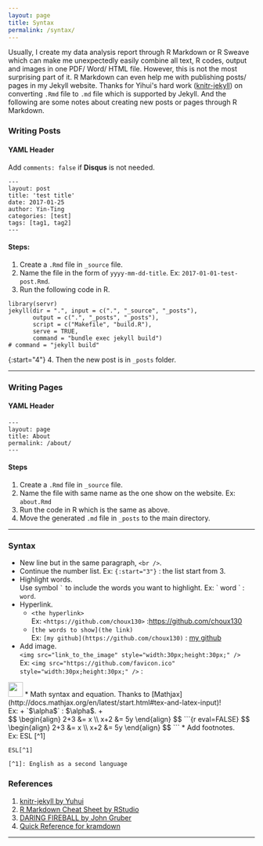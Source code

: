 ```yaml
---
layout: page
title: Syntax
permalink: /syntax/
---
```

Usually, I create my data analysis report through R Markdown or R Sweave which can make me unexpectedly easily combine all text, R codes, output and images in one PDF/ Word/ HTML file. However, this is not the most surprising part of it. R Markdown can even help me with publishing posts/ pages in my Jekyll website. Thanks for Yihui's hard work ([knitr-jekyll](https://github.com/yihui/knitr-jekyll)) on converting `.Rmd` file to `.md` file which is supported by Jekyll. And the following are some notes about creating new posts or pages through R Markdown. 

### Writing Posts 

#### YAML Header

Add `comments: false` if **Disqus** is not needed.  

```
---
layout: post
title: 'test title'
date: 2017-01-25
author: Yin-Ting 
categories: [test]
tags: [tag1, tag2]
---
```

#### Steps:
1. Create a `.Rmd` file in `_source` file.
2. Name the file in the form of `yyyy-mm-dd-title`. Ex: `2017-01-01-test-post.Rmd`.
3. Run the following code in R. 
```{r eval=FALSE}
library(servr)
jekyll(dir = ".", input = c(".", "_source", "_posts"),
       output = c(".", "_posts", "_posts"),
       script = c("Makefile", "build.R"),
       serve = TRUE,
       command = "bundle exec jekyll build")  
# command = "jekyll build"
```
{:start="4"}
4. Then the new post is in `_posts` folder. 

***

### Writing Pages

#### YAML Header


```
---
layout: page
title: About
permalink: /about/
---
```

#### Steps
1. Create a `.Rmd` file in `_source` file.
2. Name the file with same name as the one show on the website. Ex: `about.Rmd` 
3. Run the code in R which is the same as above.
4. Move the generated `.md` file in `_posts` to the main directory. 

***

### Syntax 
* New line but in the same paragraph, `<br />`.
* Continue the number list. Ex: `{:start="3"}` : the list start from 3. 
* Highlight words. <br /> 
Use symbol `` ` `` to include the words you want to highlight. Ex: \` word \` : `word`. 
* Hyperlink. <br />
  + `<the hyperlink>` <br />
Ex: `<https://github.com/choux130>` :<https://github.com/choux130> <br />
  + `[the words to show](the link)` <br />
Ex: `[my github](https://github.com/choux130)` : [my github](https://github.com/choux130)
* Add image. <br /> 
`<img src="link_to_the_image" style="width:30px;height:30px;" />` <br />
Ex: `<img src="https://github.com/favicon.ico" style="width:30px;height:30px;" />` : 
<img src="https://github.com/favicon.ico" style="width:30px;height:30px;" />
* Math syntax and equation. Thanks to [Mathjax](http://docs.mathjax.org/en/latest/start.html#tex-and-latex-input)! <br />
Ex:
  + `$\alpha$` : $\alpha$. 
  + <br />
  $$
  \begin{align}
  2+3 &= x \\ 
  x+2 &= 5y
  \end{align}
  $$
```{r eval=FALSE}
$$
\begin{align}
2+3 &= x \\
x+2 &= 5y
\end{align}
$$
```
* Add footnotes. <br />
Ex: ESL [^1]

  ```
  ESL[^1]

  [^1]: English as a second language
  ```

### References 
1. [knitr-jekyll by Yuhui](https://github.com/yihui/knitr-jekyll)
2. [R Markdown Cheat Sheet by RStudio](https://www.rstudio.com/wp-content/uploads/2015/02/rmarkdown-cheatsheet.pdf)
3. [DARING FIREBALL by John Gruber ](https://daringfireball.net/projects/markdown/)
4. [Quick Reference for kramdown](https://kramdown.gettalong.org/quickref.html)


***

[^1]: English as a second language.



